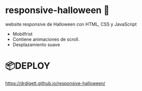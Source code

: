 # responsive-halloween 🧙 
website responsive de Halloween con HTML, CSS y JavaScript
- Mobilfrist
- Contiene animaciones de scroll.
- Desplazamiento suave

# 📦DEPLOY 
https://drdigett.github.io/responsive-halloween/
